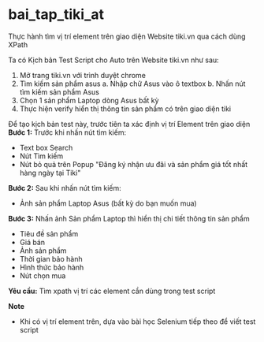 # bai_tap_tiki_at
Thực hành tìm vị trí element trên giao diện Website tiki.vn qua cách dùng XPath

Ta có Kịch bản Test Script cho Auto trên Website tiki.vn như sau:
1. Mở trang tiki.vn với trình duyệt chrome
2. Tìm kiếm sản phẩm asus 
a. Nhập chữ Asus vào ô textbox 
b. Nhấn nút tìm kiếm sản phẩm Asus
3. Chọn 1 sản phẩm Laptop dòng Asus bất kỳ
4. Thực hiện verify hiển thị thông tin sản phẩm có trên giao diện tiki 

Để tạo kịch bản test này, trước tiên ta xác định vị trí Element trên giao diện
**Bước 1:** 
Trước khi nhấn nút tìm kiếm:
+ Text box Search
+ Nút Tìm kiếm
+ Nút bỏ quả trên Popup "Đăng ký nhận ưu đãi và sản phẩm giá tốt nhất hàng ngày tại Tiki"

**Bước 2:** 
Sau khi nhấn nút tìm kiếm:
+ Ảnh sản phẩm Laptop Asus (bất kỳ do bạn muốn mua)

**Bước 3:** Nhấn ảnh Sản phẩm Laptop thì hiển thị chi tiết thông tin sản phẩm 
+ Tiêu đề sản phẩm
+ Giá bán
+ Ảnh sản phẩm
+ Thời gian bảo hành
+ Hình thức bảo hành
+ Nút chọn mua

**Yêu cầu:**
Tìm xpath vị trí các element cần dùng trong test script 

**Note**
+ Khi có vị trí element trên, dựa vào bài học Selenium tiếp theo để viết test script 
